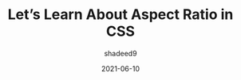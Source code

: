 ---
author: shadeed9
date: 2021-06-10
tags:
  - css
target_url: https://ishadeed.com/article/css-aspect-ratio/
title: Let’s Learn About Aspect Ratio in CSS
---